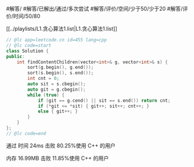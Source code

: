 #解答/ #解答/已解出/通过/多次尝试 #解答/评价/空间/少于50/少于20 #解答/评价/时间/50/80

[[../playlists/L1.贪心算法1.list|L1.贪心算法1.list]]

```C++
// @lc app=leetcode.cn id=455 lang=cpp
// @lc code=start
class Solution {
public:
    int findContentChildren(vector<int>& g, vector<int>& s) {
		sort(g.begin(), g.end());
		sort(s.begin(), s.end());
		int cnt = 0;
		auto sit = s.cbegin();
		auto git = g.cbegin();
		while (true) {
			if (git == g.cend() || sit == s.end()) return cnt;
			if (*git <= *sit) { git++; sit++; cnt++; }
			else { git++; } 
		}
    }
};
// @lc code=end
```

通过
时间
24ms
击败 80.25%使用 C++ 的用户

内存
16.99MB
击败 11.85%使用 C++ 的用户